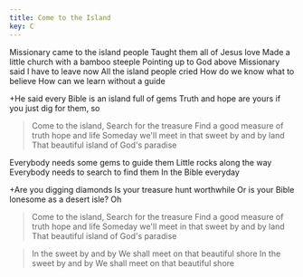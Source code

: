 ```yaml
---
title: Come to the Island
key: C
---
```


Missionary came to the island people
Taught them all of Jesus love
Made a little church with a bamboo steeple
Pointing up to God above
Missionary said I have to leave now
All the island people cried
How do we know what to believe
How can we learn without a guide

+He said every Bible
is an island full of gems
Truth and hope are yours 
if you just dig for them, so

>Come to the island, 
Search for the treasure
Find a good measure of truth hope and life
Someday we'll meet 
in that sweet by and by land
That beautiful island of God's paradise

Everybody needs some gems to guide them
Little rocks along the way
Everybody needs to search to find them
In the Bible everyday


+Are you digging diamonds
Is your treasure hunt worthwhile
Or is your Bible lonesome 
as a desert isle? Oh

>Come to the island, 
Search for the treasure
Find a good measure of truth hope and life
Someday we'll meet 
in that sweet by and by land
That beautiful island of God's paradise

>In the sweet by and by
We shall meet on that beautiful shore
In the sweet by and by
We shall meet on that beautiful shore
